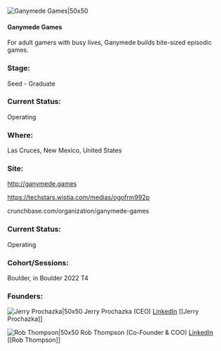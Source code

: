 

![Ganymede Games|50x50](https://apimg.techstars.com/profiles/1665427019492_631931.png)

#### Ganymede Games
For adult gamers with busy lives, Ganymede builds bite-sized episodic games.

### Stage: 
Seed - Graduate 

### Current Status: 
Operating

### Where:
Las Cruces, New Mexico, United States

### Site:
http://ganymede.games

https://techstars.wistia.com/medias/ogofrm992p

crunchbase.com/organization/ganymede-games

### Current Status: 
Operating

### Cohort/Sessions: 
Boulder, in Boulder 2022 T4

### Founders: 

![Jerry Prochazka|50x50]() Jerry Prochazka (CEO) [LinkedIn](https://linkedin.com/in/jerryprochazka) [[Jerry Prochazka]]

![Rob Thompson|50x50](https://www.f6s.com/content-resource/profiles/3043185_th2.jpg) Rob Thompson (Co-Founder & COO) [LinkedIn](https://linkedin.com/in/rob-thompson-39480a50) [[Rob Thompson]]


